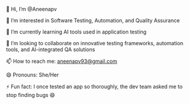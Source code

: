👋 Hi, I’m @Aneenapv

👀 I’m interested in Software Testing, Automation, and Quality Assurance

🌱 I’m currently learning AI tools used in application testing

💞️ I’m looking to collaborate on innovative testing frameworks, automation tools, and AI-integrated QA solutions

📫 How to reach me: aneenapv93@gmail.com

😄 Pronouns: She/Her

⚡ Fun fact: I once tested an app so thoroughly, the dev team asked me to stop finding bugs 😄

<!---
Aneenapv ✨ QA Automation Engineer/ Software tester / QA Analyst ✨
-->
